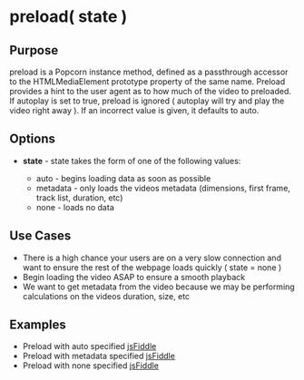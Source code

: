 # preload( state ) #

## Purpose ##

preload is a Popcorn instance method, defined as a passthrough accessor to the HTMLMediaElement prototype property of the same name. Preload provides a hint to the user agent as to how much of the video to preloaded.  If autoplay is set to true, preload is ignored ( autoplay will try and play the video right away ). If an incorrect value is given, it defaults to auto.

## Options ##

* **state** - state takes the form of one of the following values:

  * auto - begins loading data as soon as possible
  * metadata - only loads the videos metadata (dimensions, first frame, track list, duration, etc)
  * none - loads no data

## Use Cases ##

* There is a high chance your users are on a very slow connection and want to ensure the rest of the webpage loads quickly ( state = none )
* Begin loading the video ASAP to ensure a smooth playback
* We want to get metadata from the video because we may be performing calculations on the videos duration, size, etc

## Examples ##

* Preload with auto specified [jsFiddle](http://jsfiddle.net/popcornjs/Y32gd/)
* Preload with metadata specified [jsFiddle](http://jsfiddle.net/popcornjs/z7fAF/)
* Preload with none specified [jsFiddle](http://jsfiddle.net/popcornjs/cucwZ/)
